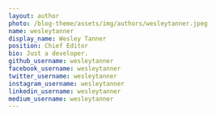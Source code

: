 ```yaml
---
layout: author
photo: /blog-theme/assets/img/authors/wesleytanner.jpeg
name: wesleytanner
display_name: Wesley Tanner
position: Chief Editor
bio: Just a developer.
github_username: wesleytanner
facebook_username: wesleytanner
twitter_username: wesleytanner
instagram_username: wesleytanner
linkedin_username: wesleytanner
medium_username: wesleytanner
---
```

